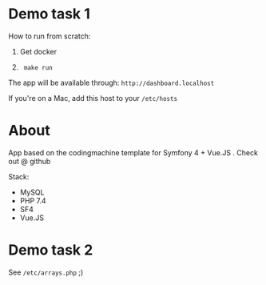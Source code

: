 # Demo task 1

How to run from scratch:

1. Get docker
2. 
        make run
    
The app will be available through: 
`http://dashboard.localhost`

If you're on a Mac, add this host
to your `/etc/hosts`

# About

App based on the codingmachine template 
for Symfony 4 + Vue.JS . Check out @ github

Stack:
* MySQL
* PHP 7.4
* SF4
* Vue.JS

# Demo task 2

See `/etc/arrays.php` ;)